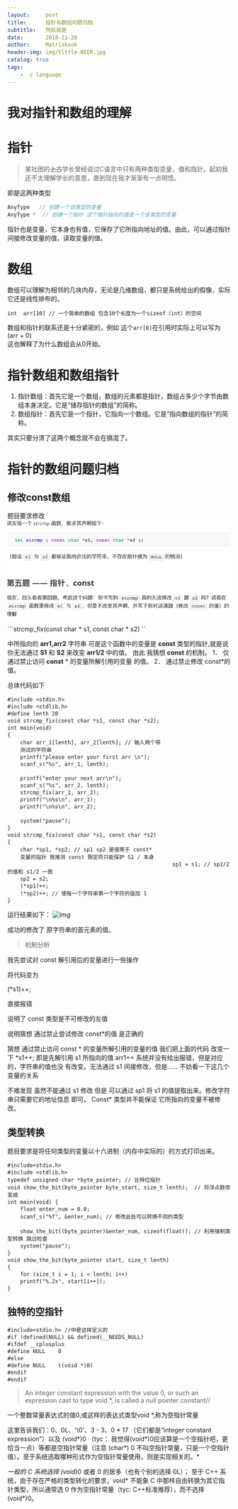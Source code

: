 ```yaml
--- 
layout:     post
title:      指针与数组问题归档
subtitle:   然后就是
date:       2018-11-28
author:     Matrixkook
header-img: img/tlttle-NIER.jpg
catalog: true
tags:
    -  c language
---
```


# 我对指针和数组的理解

# 指针

>某社团的~~上古~~学长曾经说过C语言中只有两种类型变量，值和指针。起初我还不太理解学长的意思，直到现在我才渐渐有一点明悟。

即是这两种类型
```c
AnyType   // 创建一个该类型的变量 
AnyType *  // 创建一个指针 这个指针指向的值是一个该类型的变量 
```

指针也是变量，它本身也有值，它保存了它所指向地址的值。由此，可以通过指针间接修改变量的值，读取变量的值。

# 数组

数组可以理解为相邻的几块内存，无论是几维数组，都只是系统给出的假像，实际它还是线性排布的。

```
int  arr[10] // 一个简单的数组 包含10个长度为一个sizeof（int）的空间
```
数组和指针的联系还是十分紧密的，例如 这个```arr[0]```在引用时实际上可以写为 (arr + 0)  
   这也解释了为什么数组会从0开始。



# 指针数组和数组指针

1. 指针数组：首先它是一个数组，数组的元素都是指针，数组占多少个字节由数组本身决定。它是“储存指针的数组”的简称。
2. 数组指针：首先它是一个指针，它指向一个数组。它是“指向数组的指针”的简称。

其实只要分清了这两个概念就不会在搞混了。



# 指针的数组问题归档

## 修改const数组



题目要求修改 
![img](/img/2018-11-21-1.png)



```strcmp_fix(const char * s1, const char * s2)  ``

中所指向的 **arr1,arr2** 字符串 可是这个函数中的变量是 **const** 类型的指针,就是说 你无法通过 **S1** 和 **S2** 来改变 **arr1/2** 中的值。 由此 我猜想 **const** 的机制。 1． 仅通过禁止访问 **const** * 的变量所解引用的变量 的值。 2． 通过禁止修改 const*的值。 

总体代码如下 

```
#include <stdio.h>
#include <stdlib.h>
#define lenth 20
void strcmp_fix(const char *s1, const char *s2);
int main(void)
{
    char arr_1[lenth], arr_2[lenth]; // 输入两个带
    测试的字符串
    printf("please enter your first arr \n");
    scanf_s("%s", arr_1, lenth);

    printf("enter your next arr\n");
    scanf_s("%s", arr_2, lenth);
    strcmp_fix(arr_1, arr_2);
    printf("\n%s\n", arr_1);
    printf("\n%s\n", arr_2);

    system("pause");
}
void strcmp_fix(const char *s1, const char *s2)
{
    char *sp1, *sp2; // sp1 sp2 是值等于 const*
    变量的指针 我推测 const 限定符只能保护 S1 / 本身
                                                    sp1 = s1; // sp1/2 的值和 s1/2 一致
    sp2 = s2;
    (*sp1)++;
    (*sp2)++; // 使每一个字符串第一个字符的值加 1
}
```

 

 



 运行结果如下： 
 ![img](/img/2018-11-28-02.png)


   成功的修改了 原字符串的首元素的值。 

 

>机制分析 

我先尝试对 const 解引用后的变量进行一些操作 

 

将代码变为

 (*s1)++; 

直接报错  

 

说明了 const 类型是不可修改的左值 

说明猜想 通过禁止尝试修改 const*的值 是正确的  

 

猜想 通过禁止访问 const * 的变量所解引用的变量的值 我们把上面的代码 改变一下 *s1++; 即是先解引用 s1 所指向的值 arr1++ 系统并没有给出报错，但是对应的，字符串的值也没 有改变。无法通过 s1 间接修改，但是…… 不妨看一下这几个变量的关系 

 

不难发现 虽然不能通过 s1 修改 但是 可以通过 sp1 将 s1 的值提取出来。修改字符串只需要它的地址信息 即可。 Const* 类型并不能保证 它所指向的变量不被修改。 

##  类型转换

题目要求是将任何类型的变量以十六进制（内存中实际的）的方式打印出来。



```
#include<stdio.h>
#include <stdlib.h>
typedef unsigned char *byte_pointer; // 比特位指针
void show_the_bit(byte_pointer byte_start, size_t lenth);  // 将浮点数改变成
int main(void) { 
    float enter_num = 0.0; 
    scanf_s("%f", &enter_num); // 修改此处可以转换不同的类型
    
    show_the_bit((byte_pointer)&enter_num, sizeof(float)); // 利用强制类型转换 跳过检查
    system("pause");
}
void show_the_bit(byte_pointer start, size_t lenth) 
{ 
	for (size_t i = 1; i < lenth; i++)
	printf("%.2x", start[i++]); 
}
```



## 独特的空指针

 

```
#include<stdio.h> //中是这样定义的
#if !defined(NULL) && defined(__NEEDS_NULL)
#ifdef __cplusplus
#define NULL    0
#else
#define NULL    ((void *)0)
#endif
#endif
```

> An integer constant expression with the value 0, or such an expression cast to type void *, is called a null pointer constant//

  一个整数常量表达式的值0,或这样的表达式类型void *,称为空指针常量

这里告诉我们：0、0L、'\0'、3 - 3、0 * 17 （它们都是“integer constant expression”）以及 (void*)0 （tyc： 我觉得(void*)0应该算是一个空指针吧，更恰当一点）等都是空指针常量（注意 (char*) 0 不叫空指针常量，只是一个空指针值）。至于系统选取哪种形式作为空指针常量使用，则是实现相关的。*

*一般的 C 系统选择 (void*)0 或者 0 的居多（也有个别的选择 0L）；
至于 C++ 系统，由于存在严格的类型转化的要求，void* 不能象 C 中那样自由转换为其它指针类型，所以通常选 0 作为空指针常量（tyc: C++标准推荐），而不选择 (void*)0。

